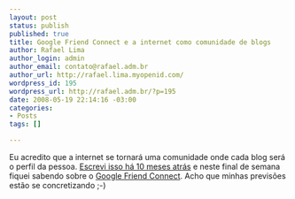 ```yaml
--- 
layout: post
status: publish
published: true
title: Google Friend Connect e a internet como comunidade de blogs
author: Rafael Lima
author_login: admin
author_email: contato@rafael.adm.br
author_url: http://rafael.lima.myopenid.com/
wordpress_id: 195
wordpress_url: http://rafael.adm.br/?p=195
date: 2008-05-19 22:14:16 -03:00
categories: 
- Posts
tags: []

---
```

Eu acredito que a internet se tornar&aacute; uma comunidade onde cada blog ser&aacute; o perfil da pessoa. <a href="http://rafael.adm.br/p/comunidade-de-blogs-com-ia-semantica-colaboracao-e-openid/">Escrevi isso h&aacute; 10 meses atr&aacute;s</a> e neste final de semana fiquei sabendo sobre o <a href="http://www.google.com/friendconnect/">Google Friend Connect</a>. Acho que minhas previs&otilde;es est&atilde;o se concretizando ;-)
